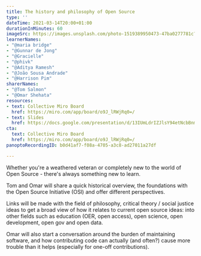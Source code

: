 ```yaml
---
title: The history and philosophy of Open Source
type: ''
dateTime: 2021-03-14T20:00+01:00
durationInMinutes: 60
imageSrc: https://images.unsplash.com/photo-1519389950473-47ba0277781c?ixid=MXwxMjA3fDB8MHxwaG90by1wYWdlfHx8fGVufDB8fHw%3D&ixlib=rb-1.2.1&auto=format&fit=crop&w=1950&q=80
learnerNames:
- "@maria bridge"
- "@Gunnar de Jong"
- "@Gracielle"
- "@phivk"
- "@Aditya Ramesh"
- "@João Sousa Andrade"
- "@Harrison Pim"
sharerNames:
- "@Tom Salmon"
- "@Omar Shehata"
resources:
- text: Collective Miro Board
  href: https://miro.com/app/board/o9J_lRWjRq0=/
- text: Slides
  href: https://docs.google.com/presentation/d/13IUmLdrIZJlsY94etNcbBnmaKCZISsNAAfGlW1NRiPI/edit#slide=id.gc636fb3705_0_8
cta:
  text: Collective Miro Board
  href: https://miro.com/app/board/o9J_lRWjRq0=/
panoptoRecordingID: b0d41af7-f08a-4705-a3c8-ad27011a27df

---
```

Whether you're a weathered veteran or completely new to the world of Open Source - there's always something new to learn.
<!--more-->
Tom and Omar will share a quick historical overview, the foundations with the Open Source Initiative (OSI) and offer different perspectives.

Links will be made with the field of philosophy, critical theory / social justice ideas to get a broad view of how it relates to current open source ideas: into other fields such as education (OER, open access), open science, open development, open gov and open data.

Omar will also start a conversation around the burden of maintaining software, and how contributing code can actually (and often?) cause more trouble than it helps (especially for one-off contributions).